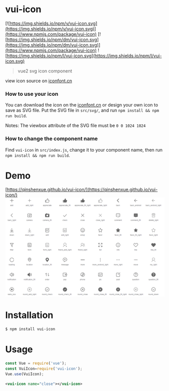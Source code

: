 # vui-icon
[![https://img.shields.io/npm/v/vui-icon.svg](https://img.shields.io/npm/v/vui-icon.svg)](https://www.npmjs.com/package/vui-icon)
[![https://img.shields.io/npm/dm/vui-icon.svg](https://img.shields.io/npm/dm/vui-icon.svg)](https://www.npmjs.com/package/vui-icon)
![https://img.shields.io/npm/l/vui-icon.svg](https://img.shields.io/npm/l/vui-icon.svg)

> vue2 svg icon component

view icon source on [iconfont.cn](http://iconfont.cn/plus/collections/detail?cid=33)

### How to use your icon
You can download the icon on the [iconfont.cn](http://iconfont.cn/) or design your own icon to save as SVG file. Put the SVG file in `src/svg/`, and run `npm install && npm run build`.

Notes: The viewbox attribute of the SVG file must be `0 0 1024 1024`

### How to change the component name
Find `vui-icon` in `src/index.js`, change it to your component name, then run `npm install && npm run build`.

# Demo
[https://qinshenxue.github.io/vui-icon/](https://qinshenxue.github.io/vui-icon/)
![](demo.png)

# Installation
```
$ npm install vui-icon
```
# Usage
``` js
const Vue = require('vue');
const VuiIcon=require('vui-icon');
Vue.use(VuiIcon);
```
``` xml
<vui-icon name="close"></vui-icon>
```
